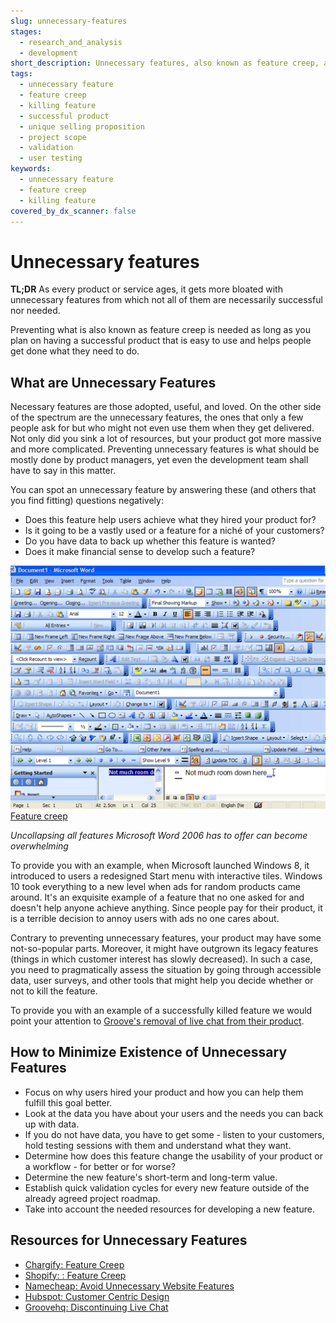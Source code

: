 ```yaml
---
slug: unnecessary-features
stages:
  - research_and_analysis
  - development
short_description: Unnecessary features, also known as feature creep, are needed as long as you plan on having a successful product that is easy to use and helps people get done what they need to get done.
tags:
  - unnecessary feature
  - feature creep
  - killing feature
  - successful product
  - unique selling proposition
  - project scope
  - validation
  - user testing
keywords:
  - unnecessary feature
  - feature creep
  - killing feature
covered_by_dx_scanner: false
---
```

# Unnecessary features
**TL;DR**
As every product or service ages, it gets more bloated with unnecessary features from which not all of them are necessarily successful nor needed. 

Preventing what is also known as feature creep is needed as long as you plan on having a successful product that is easy to use and helps people get done what they need to do.

## What are Unnecessary Features
Necessary features are those adopted, useful, and loved. On the other side of the spectrum are the unnecessary features, the ones that only a few people ask for but who might not even use them when they get delivered.  Not only did you sink a lot of resources, but your product got more massive and more complicated. Preventing unnecessary features is what should be mostly done by product managers, yet even the development team shall have to say in this matter.

You can spot an unnecessary feature by answering these (and others that you find fitting) questions negatively:
-   Does this feature help users achieve what they hired your product for?
-   Is it going to be a vastly used or a feature for a niché of your customers?
-   Do you have data to back up whether this feature is wanted?
-   Does it make financial sense to develop such a feature?

![Feature creep](/files/feature_creep.png)
[Feature creep](https://www.chargify.com/blog/feature-creep/)

*‌Uncollapsing all features Microsoft Word 2006 has to offer can become overwhelming*

To provide you with an example, when Microsoft launched Windows 8,  it introduced to users a redesigned Start menu with interactive tiles. Windows 10 took everything to a new level when ads for random products came around. It's an exquisite example of a feature that no one asked for and doesn't help anyone achieve anything. Since people pay for their product, it is a terrible decision to annoy users with ads no one cares about.

Contrary to preventing unnecessary features, your product may have some not-so-popular parts. Moreover, it might have outgrown its legacy features (things in which customer interest has slowly decreased). In such a case, you need to pragmatically assess the situation by going through accessible data, user surveys, and other tools that might help you decide whether or not to kill the feature.

To provide you with an example of a successfully killed feature we would point your attention to [Groove's removal of live chat from their product](https://www.groovehq.com/blog/discontinuing-live-chat).

## How to Minimize Existence of Unnecessary Features
*   Focus on why users hired your product and how you can help them fulfill this goal better.
*   Look at the data you have about your users and the needs you can back up with data.
*   If you do not have data, you have to get some - listen to your customers, hold testing sessions with them and understand what they want.
*   Determine how does this feature change the usability of your product or a  workflow - for better or for worse?
*   Determine the new feature's short-term and long-term value.
*   Establish quick validation cycles for every new feature outside of the already agreed project roadmap.
*   Take into account the needed resources for developing a new feature.

## Resources for Unnecessary Features
- [Chargify: Feature Creep](https://www.chargify.com/blog/feature-creep/)
- [Shopify: : Feature Creep](https://www.shopify.com/partners/blog/feature-creep)
- [Namecheap: Avoid Unnecessary Website Features](https://www.namecheap.com/blog/avoid-unnecessary-website-features/)
- [Hubspot: Customer Centric Design](https://blog.hubspot.com/service/customer-centric-design)
- [Groovehq: Discontinuing Live Chat](https://www.groovehq.com/blog/discontinuing-live-chat)
